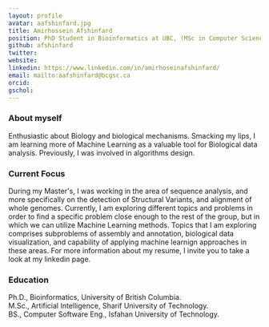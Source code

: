 ```yaml
---
layout: profile
avatar: aafshinfard.jpg
title: Amirhossein Afshinfard
position: PhD Student in Bioinformatics at UBC, (MSc in Computer Science / AI)
github: afshinfard
twitter: 
website:
linkedin: https://www.linkedin.com/in/amirhoseinafshinfard/
email: mailto:aafshinfard@bcgsc.ca
orcid: 
gschol: 
---
```


### About myself
Enthusiastic about Biology and biological mechanisms. Smacking my lips, I am learning more of Machine Learning as a valuable tool for Biological data analysis. Previously, I was involved in algorithms design. 

### Current Focus
During my Master's, I was working in the area of sequence analysis, and more specifically on the detection of Structural Variants, and alignment of whole genomes. Currently, I am exploring different topics and problems in order to find a specific problem close enough to the rest of the group, but in which we can utilize Machine Learning methods.
Topics that I am exploring comprises subproblems of assembly and annotation, biological data visualization, and  capability of applying machine learnign approaches in these areas. For more information about my resume, I invite you to take a look at my linkedin page.

### Education
Ph.D., Bioinformatics, University of British Columbia. <br/>
M.Sc., Artificial Intelligence, Sharif University of Technology. <br/>
BS., Computer Software Eng., Isfahan University of Technology.
